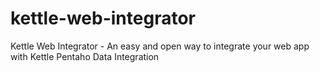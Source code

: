 # kettle-web-integrator
Kettle Web Integrator - An easy and open way to integrate your web app with Kettle Pentaho Data Integration

